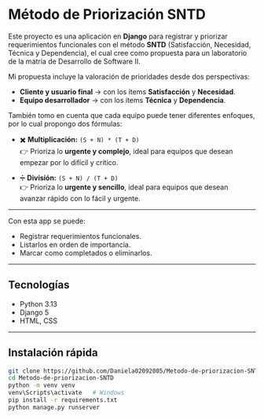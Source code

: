 # Método de Priorización SNTD

Este proyecto es una aplicación en **Django** para registrar y priorizar requerimientos funcionales con el método **SNTD** (Satisfacción, Necesidad, Técnica y Dependencia), el cual cree como propuesta para un laboratorio de la matria de Desarrollo de Software II. 

Mi propuesta incluye la valoración de prioridades desde dos perspectivas:  
- **Cliente y usuario final** → con los ítems **Satisfacción** y **Necesidad**.  
- **Equipo desarrollador** → con los ítems **Técnica** y **Dependencia**.  

También tomo en cuenta que cada equipo puede tener diferentes enfoques, por lo cual propongo dos fórmulas:  

- ✖️ **Multiplicación:** `(S + N) * (T + D)`  
  👉 Prioriza lo **urgente y complejo**, ideal para equipos que desean empezar por lo difícil y crítico.  

- ➗ **División:** `(S + N) / (T + D)`  
  👉 Prioriza lo **urgente y sencillo**, ideal para equipos que desean avanzar rápido con lo fácil y urgente.  

---

Con esta app se puede:  
- Registrar requerimientos funcionales.  
- Listarlos en orden de importancia.  
- Marcar como completados o eliminarlos.  

---

## Tecnologías
- Python 3.13  
- Django 5  
- HTML, CSS  

---

## Instalación rápida
```bash
git clone https://github.com/Daniela02092005/Metodo-de-priorizacion-SNTD.git
cd Metodo-de-priorizacion-SNTD
python -m venv venv
venv\Scripts\activate   # Windows
pip install -r requirements.txt
python manage.py runserver
